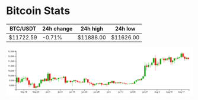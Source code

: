 # Bitcoin Stats

BTC/USDT|24h change|24h high|24h low|
|---|---|---|---|
|$11722.59|-0.71%|$11888.00|$11626.00|

<img src="./chart.svg">
